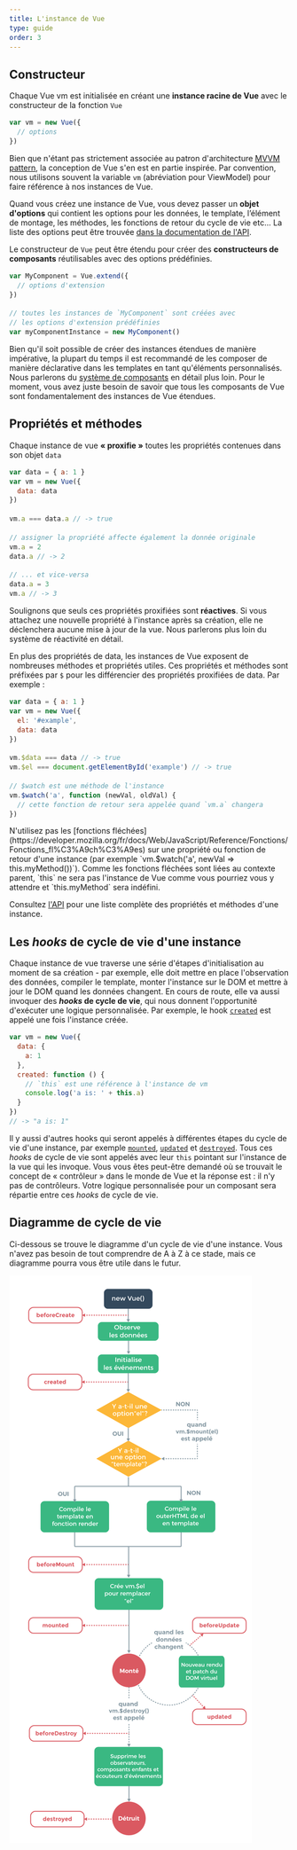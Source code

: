 ```yaml
---
title: L'instance de Vue
type: guide
order: 3
---
```


## Constructeur

Chaque Vue vm est initialisée en créant une **instance racine de Vue** avec le constructeur de la fonction `Vue`

``` js
var vm = new Vue({
  // options
})
```

Bien que n'étant pas strictement associée au patron d'architecture [MVVM pattern](https://en.wikipedia.org/wiki/Model_View_ViewModel), la conception de Vue s'en est en partie inspirée. Par convention, nous utilisons souvent la variable `vm` (abréviation pour ViewModel) pour faire référence à nos instances de Vue.

Quand vous créez une instance de Vue, vous devez passer un **objet d'options** qui contient les options pour les données, le template, l’élément de montage, les méthodes, les fonctions de retour du cycle de vie etc... La liste des options peut être trouvée [dans la documentation de l'API](../api).

Le constructeur de `Vue` peut être étendu pour créer des **constructeurs de composants** réutilisables avec des options prédéfinies.

``` js
var MyComponent = Vue.extend({
  // options d'extension
})

// toutes les instances de `MyComponent` sont créées avec
// les options d'extension prédéfinies
var myComponentInstance = new MyComponent()
```

Bien qu'il soit possible de créer des instances étendues de manière impérative, la plupart du temps il est recommandé de les composer de manière déclarative dans les templates en tant qu'éléments personnalisés. Nous parlerons du [système de composants](components.html) en détail plus loin. Pour le moment, vous avez juste besoin de savoir que tous les composants de Vue sont fondamentalement des instances de Vue étendues. 

## Propriétés et méthodes

Chaque instance de vue **« proxifie »** toutes les propriétés contenues dans son objet `data`

``` js
var data = { a: 1 }
var vm = new Vue({
  data: data
})

vm.a === data.a // -> true

// assigner la propriété affecte également la donnée originale
vm.a = 2
data.a // -> 2

// ... et vice-versa
data.a = 3
vm.a // -> 3
```

Soulignons que seuls ces propriétés proxifiées sont **réactives**. Si vous attachez une nouvelle propriété à l'instance après sa création, elle ne déclenchera aucune mise à jour de la vue. Nous parlerons plus loin du système de réactivité en détail.

En plus des propriétés de data, les instances de Vue exposent de nombreuses méthodes et propriétés utiles. Ces propriétés et méthodes sont préfixées par `$` pour les différencier des propriétés proxifiées de data. Par exemple :

``` js
var data = { a: 1 }
var vm = new Vue({
  el: '#example',
  data: data
})

vm.$data === data // -> true
vm.$el === document.getElementById('example') // -> true

// $watch est une méthode de l'instance
vm.$watch('a', function (newVal, oldVal) {
  // cette fonction de retour sera appelée quand `vm.a` changera
})
```

<p class="tip">N'utilisez pas les [fonctions fléchées](https://developer.mozilla.org/fr/docs/Web/JavaScript/Reference/Fonctions/Fonctions_fl%C3%A9ch%C3%A9es) sur une propriété ou fonction de retour d'une instance  (par exemple `vm.$watch('a', newVal => this.myMethod())`). Comme les fonctions fléchées sont liées au contexte parent, `this` ne sera pas l'instance de Vue comme vous pourriez vous y attendre et `this.myMethod` sera indéfini.</p>

Consultez [l'API](../api) pour une liste complète des propriétés et méthodes d'une instance. 

## Les *hooks* de cycle de vie d'une instance

Chaque instance de vue traverse une série d'étapes d'initialisation au moment de sa création - par exemple, elle doit mettre en place l'observation des données, compiler le template, monter l'instance sur le DOM et mettre à jour le DOM quand les données changent. En cours de route, elle va aussi invoquer des **_hooks_ de cycle de vie**, qui nous donnent l'opportunité d'exécuter une logique personnalisée. Par exemple, le hook [`created`](../api/#created) est appelé une fois l'instance créée.

``` js
var vm = new Vue({
  data: {
    a: 1
  },
  created: function () {
    // `this` est une référence à l'instance de vm
    console.log('a is: ' + this.a)
  }
})
// -> "a is: 1"
```

Il y aussi d'autres hooks qui seront appelés à différentes étapes du cycle de vie d'une instance, par exemple [`mounted`](../api/#mounted), [`updated`](../api/#updated) et [`destroyed`](../api/#destroyed). Tous ces *hooks* de cycle de vie sont appelés avec leur `this` pointant sur l'instance de la vue qui les invoque. Vous vous êtes peut-être demandé où se trouvait le concept de « contrôleur » dans le monde de Vue et la réponse est : il n'y pas de contrôleurs. Votre logique personnalisée pour un composant sera répartie entre ces *hooks* de cycle de vie.

## Diagramme de cycle de vie

Ci-dessous se trouve le diagramme d'un cycle de vie d'une instance. Vous n'avez pas besoin de tout comprendre de A à Z à ce stade, mais ce diagramme pourra vous être utile dans le futur.

![Lifecycle](/images/lifecycle.png)
